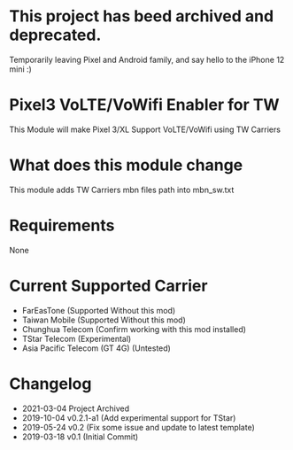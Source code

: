 # This project has beed archived and deprecated.

Temporarily leaving Pixel and Android family, and say hello to the iPhone 12 mini :)

# Pixel3 VoLTE/VoWifi Enabler for TW

This Module will make Pixel 3/XL Support VoLTE/VoWifi using TW Carriers

# What does this module change

This module adds TW Carriers mbn files path into mbn_sw.txt

# Requirements

None

# Current Supported Carrier

* FarEasTone (Supported Without this mod)
* Taiwan Mobile (Supported Without this mod)
* Chunghua Telecom (Confirm working with this mod installed)
* TStar Telecom (Experimental)
* Asia Pacific Telecom (GT 4G) (Untested)

# Changelog

* 2021-03-04 Project Archived
* 2019-10-04 v0.2.1-a1 (Add experimental support for TStar)
* 2019-05-24 v0.2 (Fix some issue and update to latest template)
* 2019-03-18 v0.1 (Initial Commit)
